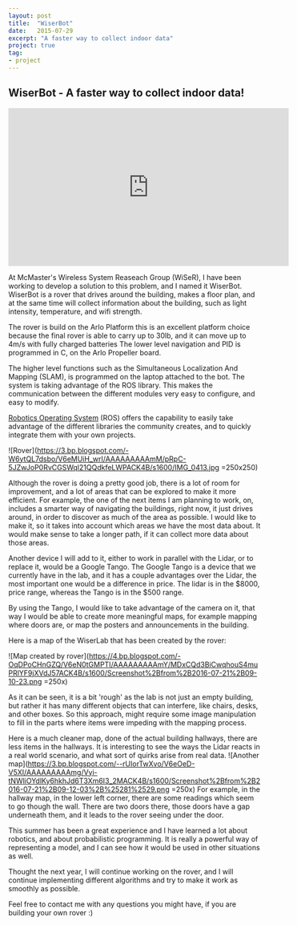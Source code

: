```yaml
---
layout: post
title:  "WiserBot"
date:   2015-07-29
excerpt: "A faster way to collect indoor data"
project: true
tag:
- project
---
```


## WiserBot - A faster way to collect indoor data!
<iframe width="560" height="315" src="https://www.youtube.com/embed/zxxfx1js2aI" frameborder="0" allowfullscreen></iframe>

At McMaster's Wireless System Reaseach Group (WiSeR), I have been working to develop a solution to this problem, and I named it WiserBot. 
WiserBot is a rover that drives around the building, makes a floor plan, and at the same time will collect information about the building, such as light intensity, temperature, and wifi strength.

The rover is build on the Arlo Platform this is an excellent platform choice because the final rover is able to carry up to 30lb, and it can move up to 4m/s with fully charged batteries
The lower level navigation and PID is programmed in C, on the Arlo Propeller board.

The higher level functions such as the Simultaneous Localization And Mapping (SLAM), is programmed on the laptop attached to the bot. 
The system is taking advantage of the ROS library. This makes the communication between the different modules very easy to configure, and easy to modify.

[Robotics Operating System](http://www.ros.org/) (ROS) offers the capability to easily take advantage of the different libraries the community creates, and to quickly integrate them with your own projects.

![Rover](https://3.bp.blogspot.com/-W6ytQL7dsbo/V6eMUiH_wrI/AAAAAAAAAmM/pRpC-5JZwJoP0RvCGSWql21QQdkfeLWPACK4B/s1600/IMG_0413.jpg =250x250)

Although the rover is doing a pretty good job, there is a lot of room for improvement, and a lot of areas that can be explored to make it more efficient.
For example, the one of the next items I am planning to work, on, includes a smarter way of navigating the buildings, right now, it just drives around, in order to discover as much of the area as possible.
I would like to make it, so it takes into account which areas we have the most data about. It would make sense to take a longer path, if it can collect more data about those areas.

Another device I will add to it, either to work in parallel with the Lidar, or to replace it, would be a Google Tango.
The Google Tango is a device that we currently have in the lab, and it has a couple advantages over the Lidar, the most important one would be a difference in price. The lidar is in the $8000, price range, whereas the Tango is in the $500 range.

By using the Tango, I would like to take advantage of the camera on it, that way I would be able to create more meaningful maps, for example mapping where doors are, or map the posters and announcements in the building.

Here is a map of the WiserLab that has been created by the rover:

![Map created by rover](https://4.bp.blogspot.com/-OqDPoCHnGZQ/V6eN0tGMPTI/AAAAAAAAAmY/MDxCQd3BiCwqhouS4muPRlYF9jXVdJ57ACK4B/s1600/Screenshot%2Bfrom%2B2016-07-21%2B09-10-23.png =250x)

As it can be seen, it is a bit 'rough' as the lab is not just an empty building, but rather it has many different objects that can interfere, like chairs, desks, and other boxes. So this approach, might require some image manipulation to fill in the parts where items were impeding with the mapping process.

Here is a much cleaner map, done of the actual building hallways, there are less items in the hallways.
It is interesting to see the ways the Lidar reacts in a real world scenario, and what sort of quirks arise from real data.
![Another map](https://3.bp.blogspot.com/--rUIorTwXvo/V6eOeD-V5XI/AAAAAAAAAmg/Vyi-tNWliOYdlKy6hkhJd6T3Xm6I3_2MACK4B/s1600/Screenshot%2Bfrom%2B2016-07-21%2B09-12-03%2B%25281%2529.png =250x)
For example, in the hallway map, in the lower left corner, there are some readings which seem to go though the wall. There are two doors there, those doors have a gap underneath them, and it leads to the rover seeing under the door.

This summer has been a great experience and I have learned a lot about robotics, and about probabilistic programming.
It is really a powerful way of representing a model, and I can see how it would be used in other situations as well.

Thought the next year, I will continue working on the rover, and I will continue implementing different algorithms and try to make it work as smoothly as possible.

Feel free to contact me with any questions you might have, if you are building your own rover :)
